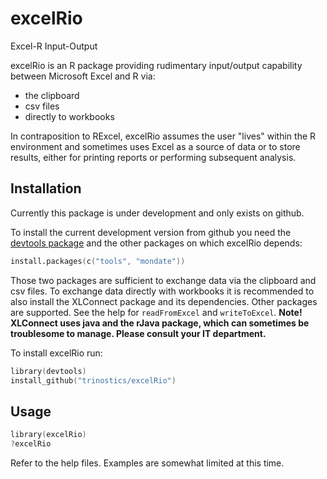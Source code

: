 # excelRio 

Excel-R Input-Output

excelRio is an R package providing rudimentary input/output capability
between Microsoft Excel and R via:

- the clipboard
- csv files
- directly to workbooks

In contraposition to RExcel, excelRio assumes the user "lives" within the R environment
and sometimes uses Excel as a source of data or to store results,
either for printing reports or performing subsequent analysis.

## Installation

Currently this package is under development and only exists on github.

To install the current development version from github you need the [devtools package](http://cran.r-project.org/web/packages/devtools/index.html) and the other packages on which excelRio depends:

```s
install.packages(c("tools", "mondate"))
```

Those two packages are sufficient to exchange data via the clipboard and csv files.
To exchange data directly with workbooks it is recommended to also install the XLConnect package and its dependencies.
Other packages are supported. See the help for `readFromExcel` and `writeToExcel`.
**Note! XLConnect uses java and the rJava package, which can sometimes be troublesome to manage. Please consult your IT department.**

To install excelRio run:
```s
library(devtools)
install_github("trinostics/excelRio")
```

## Usage

```s
library(excelRio)
?excelRio
```

Refer to the help files. Examples are somewhat limited at this time. 